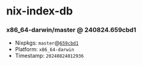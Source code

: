 # nix-index-db
### x86_64-darwin/master @ 240824.659cbd1
- Nixpkgs: `master`@[`659cbd1`](https://github.com/NixOS/nixpkgs/commit/659cbd161b3486ccc0f679abb00f6a460912cf42)
- Platform: `x86_64-darwin`
- Timestamp: `20240824012936`
